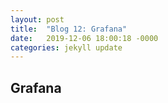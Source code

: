 ```yaml
---
layout: post
title:  "Blog 12: Grafana"
date:   2019-12-06 18:00:18 -0000
categories: jekyll update
---
```


<h2>Grafana</h2>






[jekyll-docs]: https://jekyllrb.com/docs/home
[jekyll-gh]:   https://github.com/jekyll/jekyll
[jekyll-talk]: https://talk.jekyllrb.com/
